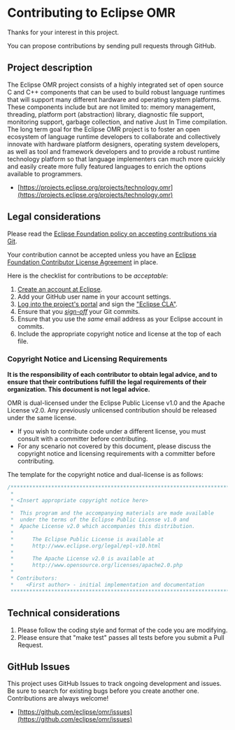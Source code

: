 # Contributing to Eclipse OMR
Thanks for your interest in this project.

You can propose contributions by sending pull requests through GitHub.

## Project description
The Eclipse OMR project consists of a highly integrated set of open source C
and C++ components that can be used to build robust language runtimes that will
support many different hardware and operating system platforms. These components
include but are not limited to: memory management, threading, platform port
(abstraction) library, diagnostic file support, monitoring support,
garbage collection, and native Just In Time compilation. The long term goal for 
the Eclipse OMR project is to foster an open ecosystem of language runtime
developers to collaborate and collectively innovate with hardware platform
designers, operating system developers, as well as tool and framework developers
and to provide a robust runtime technology platform so that language
implementers can much more quickly and easily create more fully featured
languages to enrich the options available to programmers.

- [https://projects.eclipse.org/projects/technology.omr](https://projects.eclipse.org/projects/technology.omr)


## Legal considerations

Please read the [Eclipse Foundation policy on accepting contributions via Git](http://wiki.eclipse.org/Development_Resources/Contributing_via_Git).

Your contribution cannot be accepted unless you have an [Eclipse Foundation Contributor License Agreement](http://www.eclipse.org/legal/CLA.php) in place.

Here is the checklist for contributions to be _acceptable_:

1. [Create an account at Eclipse](https://dev.eclipse.org/site_login/createaccount.php).
2. Add your GitHub user name in your account settings.
3. [Log into the project's portal](https://projects.eclipse.org/) and sign the ["Eclipse CLA"](https://projects.eclipse.org/user/sign/cla).
4. Ensure that you [_sign-off_](https://wiki.eclipse.org/Development_Resources/Contributing_via_Git#Signing_off_on_a_commit) your Git commits.
5. Ensure that you use the _same_ email address as your Eclipse account in commits.
6. Include the appropriate copyright notice and license at the top of each file.

### Copyright Notice and Licensing Requirements

**It is the responsibility of each contributor to obtain legal advice, and
to ensure that their contributions fulfill the legal requirements of their
organization. This document is not legal advice.**

OMR is dual-licensed under the Eclipse Public License v1.0 and the Apache
License v2.0. Any previously unlicensed contribution should be released under
the same license.

* If you wish to contribute code under a different license, you must consult
with a committer before contributing.
* For any scenario not covered by this document, please discuss the copyright
notice and licensing requirements with a committer before contributing.

The template for the copyright notice and dual-license is as follows:
```c
/*******************************************************************************
 *
 * <Insert appropriate copyright notice here>
 *
 *  This program and the accompanying materials are made available
 *  under the terms of the Eclipse Public License v1.0 and
 *  Apache License v2.0 which accompanies this distribution.
 *
 *      The Eclipse Public License is available at
 *      http://www.eclipse.org/legal/epl-v10.html
 *
 *      The Apache License v2.0 is available at
 *      http://www.opensource.org/licenses/apache2.0.php
 *
 * Contributors:
 *    <First author> - initial implementation and documentation
 *******************************************************************************/
```

## Technical considerations

1. Please follow the coding style and format of the code you are modifying.
2. Please ensure that "make test" passes all tests before you submit a Pull Request.


## GitHub Issues

This project uses GitHub Issues to track ongoing development and issues. Be sure
to search for existing bugs before you create another one. Contributions are always welcome!

- [https://github.com/eclipse/omr/issues](https://github.com/eclipse/omr/issues)

